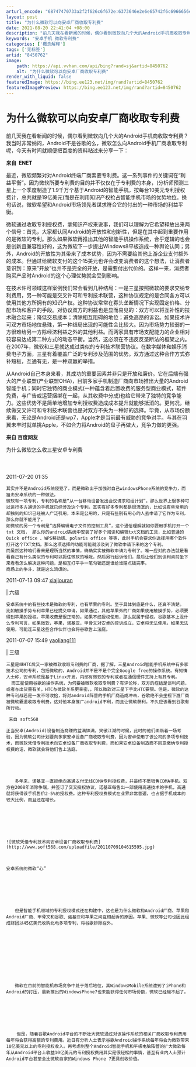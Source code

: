 ```yaml
---
arturl_encode: "68747470733a2f2f626c6f672e:6373646e2e6e65742f6c6966656e6778756e32303132313031:392f61727469636c652f64657461696c732f38343530373632"
layout: post
title: "为什么微软可以向安卓厂商收取专利费"
date: 2021-08-20 22:41:04 +08:00
description: "前几天我在看新闻的时候，偶尔看到微软向几个大的Android手机商收取专利费？我当时非常纳闷，And"
keywords: "安卓手机 微软专利费"
categories: ['概念解释']
tags: ['无标签']
artid: "8450762"
image:
    path: https://api.vvhan.com/api/bing?rand=sj&artid=8450762
    alt: "为什么微软可以向安卓厂商收取专利费"
render_with_liquid: false
featuredImage: https://bing.ee123.net/img/rand?artid=8450762
featuredImagePreview: https://bing.ee123.net/img/rand?artid=8450762
---
```


# 为什么微软可以向安卓厂商收取专利费

前几天我在看新闻的时候，偶尔看到微软向几个大的Android手机商收取专利费？我当时非常纳闷，Android不是谷歌的么，微软怎么向Android手机厂商收取专利呢，今天有时间就顺便把百度的资料粘过来分享一下：

**来自  ENET**

最近，微软频繁对对Android终端厂商索要专利费。这一系列事件的关键词在“利益平衡”。因为微软所要专利费的目的并不仅仅在于专利费的本身，(分析师预测三星上一个季度制造了1.9千万个基于Android的智能手机，按每台10美元专利授权费计，总共就是19亿美元)而是在利用知识产权抢占智能手机市场的优势地位。换句话说，微软希望和Android市场领先者谋求符合它的付出的一种市场的利益平衡。
  
  
微软通过收取专利授权费，拿知识产权来说事，我们可以理解为它希望释放出来两个信号：首先，大家都认同Android的开放性和创新性，但是在其中起到重要作用的是微软的专利。那么如果微软再推出其他的智能手机操作系统，合乎逻辑的也会是创新且兼容性好的，这为微软下一步提出Windows8平板造成一种舆论认同；另外，Android的开放性为其带来了成本优势，因为不需要给其他上游企业支付额外的成本。但通过给微软支付的这个15美元也许会改变消费者的这个想法，让消费者意识到：原来”开放”也并不是完全的开放，是需要付出代价的。这样一来，消费者购买产品时Android的这个心理优势就会受到影响。
  
  
在技术许可领域这样案例我们常会看到几种结局：一是三星按照微软的要求交纳专利费用，另一种可能是交叉许可和专利技术联营，这种协议规定的是合同各方可以使用其他方所拥有的知识产权。这种协议常常在寡头垄断情况下实现固定价格、分配市场和客户的手段。对协议双方的利益也是显而易见的：双方可以将互补性的技术融合起来；降低交易成本；清除相互阻碍的地位；避免高昂的诉讼。如果技术许可双方市场地位悬殊，第一种结局出现的可能性会比较大。因为市场势力较弱的一方很难给另一方除经济利益之外的其他利益。而两家具有市场支配能力的企业相对较容易达成第二种方式的动态平衡。当然，这必须在不违反反垄断法的框架之内。在2007年，微软和三星就达成过类似的专利技术联营协议。在数字媒体和娱乐消费电子方面，三星有着覆盖广泛的专利涉及范围的优势。双方通过这种合作方式弥补短板，互通有无，是一种双赢的举措。
  
  
从Android自己本身来看，其成功的重要因素并非只是开放和廉价。它在后端有强大的产业联盟(产业联盟OHA)，目前多家手机制造厂商向市场推出大量的Android智能手机；同时它独特的商业模式(一种蕴含着后置收费的服务型商业模式，软件免费，与广告或运营捆绑在一起，从其收费中分成)也给它带来了独特的竞争能力。这些优势不是简单地增加专利授权费造成成本提升就能够抵消的。更何况，继续做交叉许可和专利技术联营也是对双方不失为一种好的选择。毕竟，从市场份额来看，无论是Android还是wp7，Apple才是当前最有威胁的竞争对手。与其在羽翼未丰时就单挑Apple，不如合力将Android的盘子再做大，竞争力做的更强。
  
**来自 百度网友**

为什么微软怎么收三星安卓专利费

```

 
```

2011-07-20 01:35

```
其实并不是Android系统侵犯了，而是微软出于加强对自己windowsPhone系统的竞争力，而狙击安卓系统的一种做法。
微软有一项专利，专利的名称是“从一台移动设备发出会议请求和组计划”。那么世界上很多种可以进行多方通话的手机就已经涉及这个专利。其实有好多专利都是很流氓的，比如说有些常用的却独到的知识已经被人广泛引用，本来是公用的，只是有些别有用心的人去申请了它作为专利，那么你就不能用了。
如微软的另一个专利是“选择编辑电子文件的控制工具”，这个通俗理解就如你要用手机打开一个txt 文档， 那么你的android系统中安装了好多个阅读和编辑txt文档的工具，比如普通的Quick office 、WPS移动版、polaris office 等等，此时手机会要求你选择用哪个软件打开这个TXT文档。那么这项选择的功能可能就涉及到了微软申请下来的这个专利。
而虽然这种咱们看来是理所当然的事情，确确实实被微软申请为专利了。唯一应对的办法就是看看自己有什么类似的专利可以扼住微软的喉咙，然后另行起诉他们，最后让他们到谈判桌前坐下来看看怎么解决这种问题，是相互打平手一笔勾销还是谁给谁赔点钱完事。
商场上的争斗，就是这么流氓的。
```

2011-07-13 09:47
[xiajiouran](http://www.baidu.com/p/xiajiouran?from=zhidao)


|
六级

```
安卓系统中的有些技术是微软的专利，也有苹果的专利。至于具体到底是什么，还真不清楚。
比如触摸手势专利苹果已经提交申请，如果通过，其他苹果外的厂商如果使用触摸手势，必须要得到苹果的授权。苹果收费是很正常的。如果不经授权使用，那么就属于侵权。谷歌基本上没什么专利可言，如果微软，苹果，诺基亚，甲骨文对安卓的控诉成立，安卓将无法使用。如果无法使用，可能连三星这些合作伙伴也会将谷歌告上法庭。
```

2011-07-07 15:49
[yaoliang111](http://www.baidu.com/p/yaoliang111?from=zhidao)


|
三级

```
三星是继HTC后又一家被微软收取专利费的厂商，据了解，三星Android智能手机系统中有多家技术公司的专利，包括微软的，Android并不是不是个完全Google free的操作系统。有知情人士称，安卓系统是基于Linux开发，内部有微软的专利或者在通信硬件支持上有其专利。 
  而三星使用谷歌的操作系统，为何要被微软收取专利费？有评论称，双方的症结是谈判问题，或者与出货量有关，HTC与微软关系更亲密，，所以微软对三星下手比HTC要狠。但是，微软的这种专利战若是一发不可收拾，将对android阵营的手机厂商造成冲击，谷歌绝不会坐视下游厂商被微软霸道收取专利费，这对他本身推广android不利，而且让微软获利，不久应该看到谷歌有所行动。
```

```
 来自 soft568
```

```
正当安卓(Android)设备制造商赚的盆满钵满，笑傲江湖的时候，此时的他们面临着一场考验，因为微软公司计划要向多家安卓设备厂商收取专利费，因为安卓使用了该公司的多项专利技术，而微软凭借专利技术向安卓设备厂商收取专利费，而如果安卓设备制造商不同意缴纳专利授权费的话，微软就会将他们告上法庭。

 



　　多年来，诺基亚一直拒绝向高通支付无线CDMA专利授权费，并最终不愿销售CDMA手机。双方在2008年消除争端，并签订了交叉授权协议，诺基亚每售出一部使用高通技术的手机，高通就将获得该手机售价2-5%的授权费。这种专利授权费模式在业界非常普遍，也占据手机成本的较大比例，而且还在增长。



 



![微软凭借专利技术向安卓设备厂商收取专利费](http://www.soft568.com/uploadfile/20110709104615595.jpg)



安卓系统的微软“心”



 



　　但是智能手机领域的专利授权模式还在构建中，这也是为什么微软和Android厂商、苹果和Android厂商、甲骨文和谷歌、诺基亚和苹果之间互相起诉的原因。苹果、微软等公司也因此组成财团以45亿美元收购北电多项专利，将谷歌排除在外。



 



 



　　微软在目前的智能机市场竞争中处于落后地位，其WindowsMobile系统遭到了iPhone和Android的打压，最新推出的WindowsPhone7也未能获得任何市场份额，微软已经输不起了。



 



    但是，随着谷歌Android平台的不断壮大微软通过对该操作系统的相关厂商收取专利费用每年将会获得高额的专利费用。近日有分析人士表示谷歌Android操作系统每年将会为微软带来10亿美元以上的专利授权收入。再考虑到整个Android智能手机和平板电脑阵营的扩大微软每年从Android平台上收益10亿美元的专利授权费用其实是很轻松的事情，甚至有业内人士预计Android平台甚至会比微软自家的Windows Phone 7更具创收价值。


```